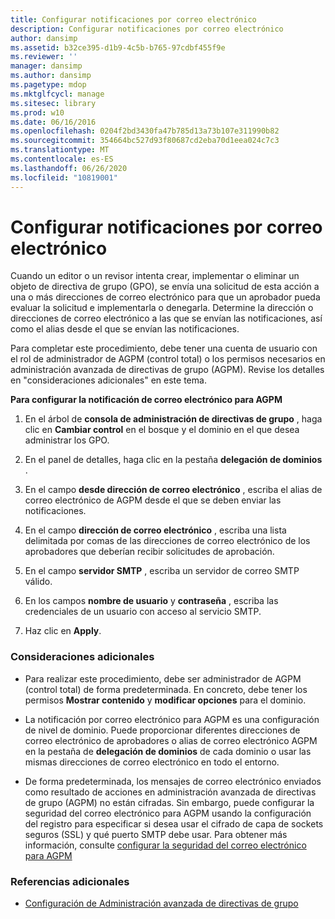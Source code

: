 ```yaml
---
title: Configurar notificaciones por correo electrónico
description: Configurar notificaciones por correo electrónico
author: dansimp
ms.assetid: b32ce395-d1b9-4c5b-b765-97cdbf455f9e
ms.reviewer: ''
manager: dansimp
ms.author: dansimp
ms.pagetype: mdop
ms.mktglfcycl: manage
ms.sitesec: library
ms.prod: w10
ms.date: 06/16/2016
ms.openlocfilehash: 0204f2bd3430fa47b785d13a73b107e311990b82
ms.sourcegitcommit: 354664bc527d93f80687cd2eba70d1eea024c7c3
ms.translationtype: MT
ms.contentlocale: es-ES
ms.lasthandoff: 06/26/2020
ms.locfileid: "10819001"
---
```

# Configurar notificaciones por correo electrónico


Cuando un editor o un revisor intenta crear, implementar o eliminar un objeto de directiva de grupo (GPO), se envía una solicitud de esta acción a una o más direcciones de correo electrónico para que un aprobador pueda evaluar la solicitud e implementarla o denegarla. Determine la dirección o direcciones de correo electrónico a las que se envían las notificaciones, así como el alias desde el que se envían las notificaciones.

Para completar este procedimiento, debe tener una cuenta de usuario con el rol de administrador de AGPM (control total) o los permisos necesarios en administración avanzada de directivas de grupo (AGPM). Revise los detalles en "consideraciones adicionales" en este tema.

**Para configurar la notificación de correo electrónico para AGPM**

1.  En el árbol de **consola de administración de directivas de grupo** , haga clic en **Cambiar control** en el bosque y el dominio en el que desea administrar los GPO.

2.  En el panel de detalles, haga clic en la pestaña **delegación de dominios** .

3.  En el campo **desde dirección de correo electrónico** , escriba el alias de correo electrónico de AGPM desde el que se deben enviar las notificaciones.

4.  En el campo **dirección de correo electrónico** , escriba una lista delimitada por comas de las direcciones de correo electrónico de los aprobadores que deberían recibir solicitudes de aprobación.

5.  En el campo **servidor SMTP** , escriba un servidor de correo SMTP válido.

6.  En los campos **nombre de usuario** y **contraseña** , escriba las credenciales de un usuario con acceso al servicio SMTP.

7.  Haz clic en **Apply**.

### Consideraciones adicionales

-   Para realizar este procedimiento, debe ser administrador de AGPM (control total) de forma predeterminada. En concreto, debe tener los permisos **Mostrar contenido** y **modificar opciones** para el dominio.

-   La notificación por correo electrónico para AGPM es una configuración de nivel de dominio. Puede proporcionar diferentes direcciones de correo electrónico de aprobadores o alias de correo electrónico AGPM en la pestaña de **delegación de dominios** de cada dominio o usar las mismas direcciones de correo electrónico en todo el entorno.

-   De forma predeterminada, los mensajes de correo electrónico enviados como resultado de acciones en administración avanzada de directivas de grupo (AGPM) no están cifradas. Sin embargo, puede configurar la seguridad del correo electrónico para AGPM usando la configuración del registro para especificar si desea usar el cifrado de capa de sockets seguros (SSL) y qué puerto SMTP debe usar. Para obtener más información, consulte [configurar la seguridad del correo electrónico para AGPM](configure-e-mail-security-for-agpm-agpm30ops.md)

### Referencias adicionales

-   [Configuración de Administración avanzada de directivas de grupo](configuring-advanced-group-policy-management.md)

 

 





